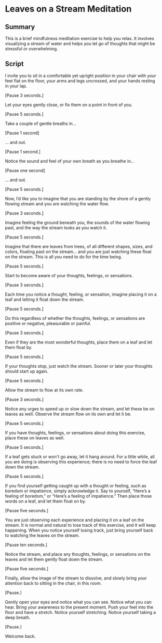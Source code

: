 # Leaves on a Stream Meditation

## Summary

This is a brief mindfulness meditation exercise to help you relax. 
It involves visualizing a stream of water and helps you let go of thoughts that might be stressful or overwhelming.

## Script

I invite you to sit in a comfortable yet upright position in your chair
with your feet flat on the floor,
your arms and legs uncrossed,
and your hands resting in your lap.

[Pause 3 seconds.]

Let your eyes gently close,
or fix them on a point in front of you.

[Pause 5 seconds.]

Take a couple of gentle breaths in...

[Pause 1 second]

... and out.

[Pause 1 second.]

Notice the sound and feel of your own breath
as you breathe in...

[Pause one second]

... and out.

[Pause 5 seconds.]

Now, I’d like you to imagine that you are standing by the shore
of a gently flowing stream and you are watching the water flow.

[Pause 3 seconds.]

Imagine feeling the ground beneath you,
the sounds of the water flowing past,
and the way the stream looks as you watch it.

[Pause 5 seconds.]

Imagine that there are leaves from trees,
of all different shapes, sizes, and colors,
floating past on the stream...
and you are just watching these float on the stream.
This is all you need to do for the time being.

[Pause 5 seconds.]

Start to become aware of your thoughts, feelings, or sensations.

[Pause 3 seconds.]

Each time you notice a thought, feeling, or sensation,
imagine placing it on a leaf and letting it float down the stream.

[Pause 5 seconds.]

Do this regardless of whether the thoughts, feelings, or sensations
are positive or negative, pleasurable or painful.

[Pause 3 seconds.]

Even if they are the most wonderful thoughts,
place them on a leaf and let them float by.

[Pause 5 seconds.]

If your thoughts stop, just watch the stream.
Sooner or later your thoughts should start up again.

[Pause 5 seconds.]

Allow the stream to flow at its own rate.

[Pause 3 seconds.]

Notice any urges to speed up or slow down the stream,
and let these be on leaves as well.
Observe the stream flow on its own and let it be.

[Pause 5 seconds.]

If you have thoughts, feelings, or sensations about doing this exercise,
place these on leaves as well.

[Pause 5 seconds.]

If a leaf gets stuck or won't go away, let it hang around.
For a little while, all you are doing is observing this experience;
there is no need to force the leaf down the stream.

[Pause 5 seconds.]

If you find yourself getting caught up with a thought or feeling,
such as boredom or impatience,
simply acknowledge it.
Say to yourself, “Here’s a feeling of boredom,”
or “Here’s a feeling of impatience.”
Then place those words on a leaf,
and let them float on by.

[Pause five seconds.]

You are just observing each experience and placing it on a leaf on the stream.
It is normal and natural to lose track of this exercise, and it will keep happening.
When you notice yourself losing track,
just bring yourself back to watching the leaves on the stream.

[Pause ten seconds.]

Notice the stream, and place any thoughts, feelings, or sensations on the leaves
and let them gently float down the stream.

[Pause five seconds.]

Finally, allow the image of the stream to dissolve,
and slowly bring your attention back to sitting in the chair,
in this room.

[Pause.]

Gently open your eyes and notice what you can see.
Notice what you can hear.
Bring your awareness to the present moment.
Push your feet into the floor and have a stretch.
Notice yourself stretching.
Notice yourself taking a deep breath.

[Pause.]

Welcome back.